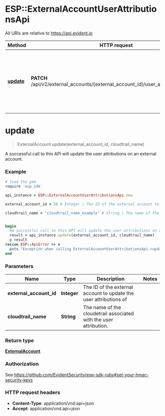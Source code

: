 # ESP::ExternalAccountUserAttributionsApi

All URIs are relative to https://api.evident.io

Method | HTTP request | Description
------------- | ------------- | -------------
[**update**](ExternalAccountUserAttributionsApi.md#update) | **PATCH** /api/v2/external_accounts/{external_account_id}/user_attribution.json_api | A successful call to this API will update the user attributions on an external account.


# **update**
> ExternalAccount update(external_account_id, cloudtrail_name)

A successful call to this API will update the user attributions on an external account.

### Example
```ruby
# load the gem
require 'esp_sdk'

api_instance = ESP::ExternalAccountUserAttributionsApi.new

external_account_id = 56 # Integer | The ID of the external account to update the user attributions of

cloudtrail_name = "cloudtrail_name_example" # String | The name of the cloudetrail associated with the user attribution.


begin
  #A successful call to this API will update the user attributions on an external account.
  result = api_instance.update(external_account_id, cloudtrail_name)
  p result
rescue ESP::ApiError => e
  puts "Exception when calling ExternalAccountUserAttributionsApi->update: #{e}"
end
```

### Parameters

Name | Type | Description  | Notes
------------- | ------------- | ------------- | -------------
 **external_account_id** | **Integer**| The ID of the external account to update the user attributions of | 
 **cloudtrail_name** | **String**| The name of the cloudetrail associated with the user attribution. | 

### Return type

[**ExternalAccount**](ExternalAccount.md)

### Authorization

See https://github.com/EvidentSecurity/esp-sdk-ruby#set-your-hmac-security-keys

### HTTP request headers

 - **Content-Type**: application/vnd.api+json
 - **Accept**: application/vnd.api+json



